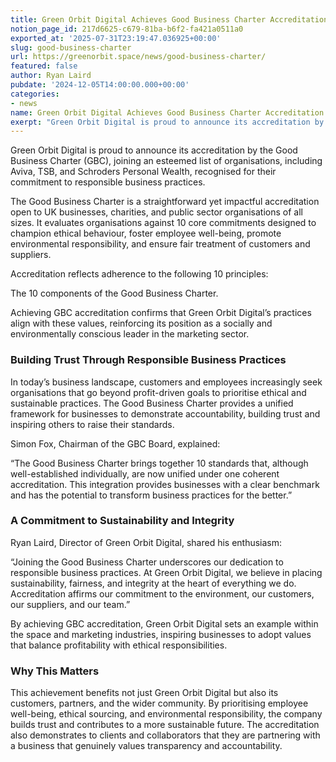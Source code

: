 ```yaml
---
title: Green Orbit Digital Achieves Good Business Charter Accreditation
notion_page_id: 217d6625-c679-81ba-b6f2-fa421a0511a0
exported_at: '2025-07-31T23:19:47.036925+00:00'
slug: good-business-charter
url: https://greenorbit.space/news/good-business-charter/
featured: false
author: Ryan Laird
pubdate: '2024-12-05T14:00:00.000+00:00'
categories:
- news
name: Green Orbit Digital Achieves Good Business Charter Accreditation
exerpt: "Green Orbit Digital is proud to announce its accreditation by the Good Business Charter (GBC), joining an esteemed list of organisations, including Aviva, TSB, and Schroders Personal Wealth, recognised for their commitment to responsible business practices."
---
```


Green Orbit Digital is proud to announce its accreditation by the Good Business Charter (GBC), joining an esteemed list of organisations, including Aviva, TSB, and Schroders Personal Wealth, recognised for their commitment to responsible business practices.

The Good Business Charter is a straightforward yet impactful accreditation open to UK businesses, charities, and public sector organisations of all sizes. It evaluates organisations against 10 core commitments designed to champion ethical behaviour, foster employee well-being, promote environmental responsibility, and ensure fair treatment of customers and suppliers.

Accreditation reflects adherence to the following 10 principles:

The 10 components of the Good Business Charter.

Achieving GBC accreditation confirms that Green Orbit Digital’s practices align with these values, reinforcing its position as a socially and environmentally conscious leader in the marketing sector.

### Building Trust Through Responsible Business Practices

In today’s business landscape, customers and employees increasingly seek organisations that go beyond profit-driven goals to prioritise ethical and sustainable practices. The Good Business Charter provides a unified framework for businesses to demonstrate accountability, building trust and inspiring others to raise their standards.

Simon Fox, Chairman of the GBC Board, explained:

> 
“The Good Business Charter brings together 10 standards that, although well-established individually, are now unified under one coherent accreditation. This integration provides businesses with a clear benchmark and has the potential to transform business practices for the better.”


### A Commitment to Sustainability and Integrity

Ryan Laird, Director of Green Orbit Digital, shared his enthusiasm:

> 
“Joining the Good Business Charter underscores our dedication to responsible business practices. At Green Orbit Digital, we believe in placing sustainability, fairness, and integrity at the heart of everything we do. Accreditation affirms our commitment to the environment, our customers, our suppliers, and our team.”


By achieving GBC accreditation, Green Orbit Digital sets an example within the space and marketing industries, inspiring businesses to adopt values that balance profitability with ethical responsibilities.

### Why This Matters

This achievement benefits not just Green Orbit Digital but also its customers, partners, and the wider community. By prioritising employee well-being, ethical sourcing, and environmental responsibility, the company builds trust and contributes to a more sustainable future. The accreditation also demonstrates to clients and collaborators that they are partnering with a business that genuinely values transparency and accountability.